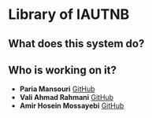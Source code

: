 # Library of IAUTNB
## What does this system do?

## Who is working on it?
+ **Paria Mansouri** [GitHub](github.com/)
+ **Vali Ahmad Rahmani** [GitHub](github.com/valiahmad)
+ **Amir Hosein Mossayebi** [GitHub](github.com/)
